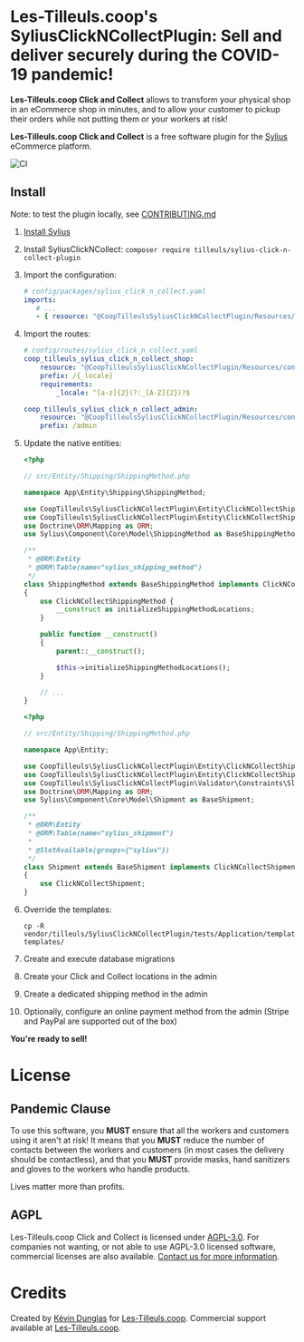 # Les-Tilleuls.coop's SyliusClickNCollectPlugin: Sell and deliver securely during the COVID-19 pandemic!

**Les-Tilleuls.coop Click and Collect** allows to transform your physical shop in an eCommerce shop in minutes, and to allow your customer to
pickup their orders while not putting them or your workers at risk!

**Les-Tilleuls.coop Click and Collect** is a free software plugin for the [Sylius](https://sylius.com/) eCommerce platform.

![CI](https://github.com/coopTilleuls/CoopTilleulsSyliusClickNCollectPlugin/workflows/CI/badge.svg)

## Install

Note: to test the plugin locally, see [CONTRIBUTING.md](CONTRIBUTING.md)

1. [Install Sylius](https://docs.sylius.com/en/latest/book/installation/installation.html)
2. Install SyliusClickNCollect: `composer require tilleuls/sylius-click-n-collect-plugin`
3. Import the configuration:
    
    ```yaml
   # config/packages/sylius_click_n_collect.yaml
   imports:
       # ...
       - { resource: "@CoopTilleulsSyliusClickNCollectPlugin/Resources/config/app/config.yml" }
    ```

4. Import the routes:

    ```yaml
    # config/routes/sylius_click_n_collect.yaml
    coop_tilleuls_sylius_click_n_collect_shop:
        resource: "@CoopTilleulsSyliusClickNCollectPlugin/Resources/config/shop_routing.yml"
        prefix: /{_locale}
        requirements:
            _locale: ^[a-z]{2}(?:_[A-Z]{2})?$
    
    coop_tilleuls_sylius_click_n_collect_admin:
        resource: "@CoopTilleulsSyliusClickNCollectPlugin/Resources/config/admin_routing.yml"
        prefix: /admin
    ```

5. Update the native entities:

    ```php
    <?php
    
    // src/Entity/Shipping/ShippingMethod.php
    
    namespace App\Entity\Shipping\ShippingMethod;
    
    use CoopTilleuls\SyliusClickNCollectPlugin\Entity\ClickNCollectShippingMethod;
    use CoopTilleuls\SyliusClickNCollectPlugin\Entity\ClickNCollectShippingMethodInterface;
    use Doctrine\ORM\Mapping as ORM;
    use Sylius\Component\Core\Model\ShippingMethod as BaseShippingMethod;
    
    /**
     * @ORM\Entity
     * @ORM\Table(name="sylius_shipping_method")
     */
    class ShippingMethod extends BaseShippingMethod implements ClickNCollectShippingMethodInterface
    {
        use ClickNCollectShippingMethod {
            __construct as initializeShippingMethodLocations;
        }
    
        public function __construct()
        {
            parent::__construct();
    
            $this->initializeShippingMethodLocations();
        }
    
        // ...
    }
    ```

    ```php
    <?php
    
    // src/Entity/Shipping/ShippingMethod.php
    
    namespace App\Entity;
    
    use CoopTilleuls\SyliusClickNCollectPlugin\Entity\ClickNCollectShipment;
    use CoopTilleuls\SyliusClickNCollectPlugin\Entity\ClickNCollectShipmentInterface;
    use CoopTilleuls\SyliusClickNCollectPlugin\Validator\Constraints\SlotAvailable;
    use Doctrine\ORM\Mapping as ORM;
    use Sylius\Component\Core\Model\Shipment as BaseShipment;
    
    /**
     * @ORM\Entity
     * @ORM\Table(name="sylius_shipment")
     *
     * @SlotAvailable(groups={"sylius"})
     */
    class Shipment extends BaseShipment implements ClickNCollectShipmentInterface
    {
        use ClickNCollectShipment;
    }
    ```

6. Override the templates:

       cp -R vendor/tilleuls/SyliusClickNCollectPlugin/tests/Application/templates/* templates/

7. Create and execute database migrations
8. Create your Click and Collect locations in the admin
9. Create a dedicated shipping method in the admin
10. Optionally, configure an online payment method from the admin (Stripe and PayPal are supported out of the box)

**You're ready to sell!**

# License

## Pandemic Clause

To use this software, you **MUST** ensure that all the workers and customers using it aren't at risk!
It means that you **MUST** reduce the number of contacts between the workers and customers (in most cases the delivery should be contactless),
and that you **MUST** provide masks, hand sanitizers and gloves to the workers who handle products.

Lives matter more than profits.

## AGPL

Les-Tilleuls.coop Click and Collect is licensed under [AGPL-3.0](LICENSE).
For companies not wanting, or not able to use AGPL-3.0 licensed software, commercial licenses are also available. [Contact us for more information](mailto:contact@les-tilleuls.coop).

# Credits

Created by [Kévin Dunglas](https://dunglas.fr) for [Les-Tilleuls.coop](https://les-tilleuls.coop).
Commercial support available at [Les-Tilleuls.coop](https://les-tilleuls.coop).
